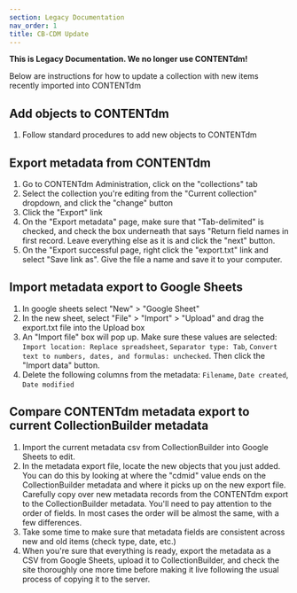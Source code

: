 ```yaml
---
section: Legacy Documentation
nav_order: 1
title: CB-CDM Update
---
```


**This is Legacy Documentation. We no longer use CONTENTdm!**

Below are instructions for how to update a collection with new items recently imported into CONTENTdm

## Add objects to CONTENTdm

1. Follow standard procedures to add new objects to CONTENTdm

## Export metadata from CONTENTdm

1. Go to CONTENTdm Administration, click on the "collections" tab
2. Select the collection you're editing from the "Current collection" dropdown, and click the "change" button
3. Click the "Export" link
4. On the "Export metadata" page, make sure that "Tab-delimited" is checked, and check the box underneath that says "Return field names in first record. Leave everything else as it is and click the "next" button.
5. On the "Export successful page, right click the "export.txt" link and select "Save link as". Give the file a name and save it to your computer.

## Import metadata export to Google Sheets

1. In google sheets select "New" > "Google Sheet"
2. In the new sheet, select "File" > "Import" > "Upload" and drag the export.txt file into the Upload box
3. An "Import file" box will pop up. Make sure these values are selected: `Import location: Replace spreadsheet`, `Separator type: Tab`, `Convert text to numbers, dates, and formulas: unchecked`. Then click the "Import data" button.
4. Delete the following columns from the metadata: `Filename`, `Date created`, `Date modified`

## Compare CONTENTdm metadata export to current CollectionBuilder metadata

1. Import the current metadata csv from CollectionBuilder into Google Sheets to edit.
2. In the metadata export file, locate the new objects that you just added. You can do this by looking at where the "cdmid" value ends on the CollectionBuilder metadata and where it picks up on the new export file. Carefully copy over new metadata records from the CONTENTdm export to the CollectionBuilder metadata. You'll need to pay attention to the order of fields. In most cases the order will be almost the same, with a few differences.
3. Take some time to make sure that metadata fields are consistent across new and old items (check type, date, etc.)
4. When you're sure that everything is ready, export the metadata as a CSV from Google Sheets, upload it to CollectionBuilder, and check the site thoroughly one more time before making it live following the usual process of copying it to the server.
